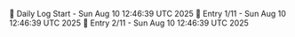 📅 Daily Log Start - Sun Aug 10 12:46:39 UTC 2025
📌 Entry 1/11 - Sun Aug 10 12:46:39 UTC 2025
📌 Entry 2/11 - Sun Aug 10 12:46:39 UTC 2025

